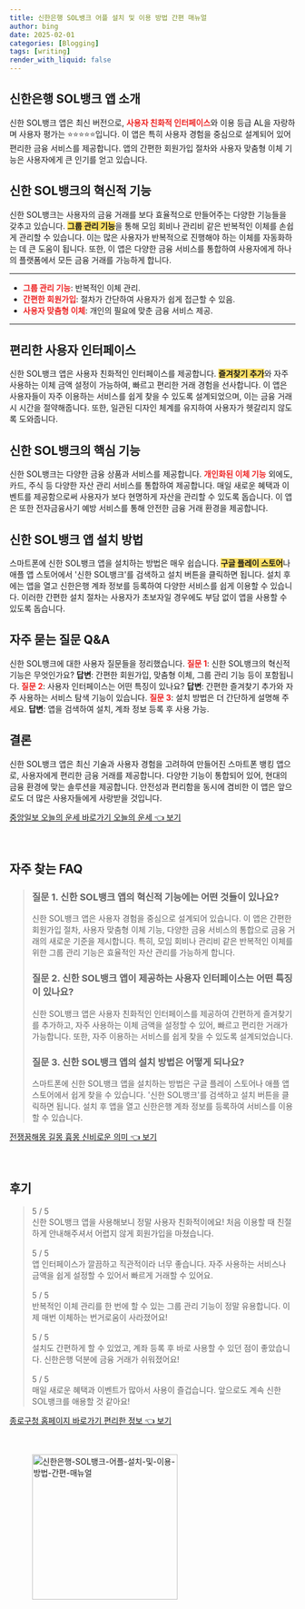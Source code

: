 ```yaml
---
title: 신한은행 SOL뱅크 어플 설치 및 이용 방법 간편 매뉴얼
author: bing
date: 2025-02-01
categories: [Blogging]
tags: [writing]
render_with_liquid: false
---
```



<h2 id='신한앱소개'>신한은행 SOL뱅크 앱 소개</h2>

<p>신한 SOL뱅크 앱은 최신 버전으로, <b><span style="color: #ee2323;">사용자 친화적 인터페이스</span></b>와 이용 등급 AL을 자랑하며 사용자 평가는 ⭐⭐⭐⭐⭐입니다. 이 앱은 특히 사용자 경험을 중심으로 설계되어 있어 편리한 금융 서비스를 제공합니다. 앱의 간편한 회원가입 절차와 사용자 맞춤형 이체 기능은 사용자에게 큰 인기를 얻고 있습니다.</p>

<h2 id='혁신적기능'>신한 SOL뱅크의 혁신적 기능</h2>

<p>신한 SOL뱅크는 사용자의 금융 거래를 보다 효율적으로 만들어주는 다양한 기능들을 갖추고 있습니다. <b><span style="background-color: #ffe066;">그룹 관리 기능</span></b>을 통해 모임 회비나 관리비 같은 반복적인 이체를 손쉽게 관리할 수 있습니다. 이는 많은 사용자가 반복적으로 진행해야 하는 이체를 자동화하는 데 큰 도움이 됩니다. 또한, 이 앱은 다양한 금융 서비스를 통합하여 사용자에게 하나의 플랫폼에서 모든 금융 거래를 가능하게 합니다.</p>

<hr />

<ul>
    <li><b><span style="color: #ee2323;">그룹 관리 기능</span></b>: 반복적인 이체 관리.</li>
    <li><b><span style="color: #ee2323;">간편한 회원가입</span></b>: 절차가 간단하여 사용자가 쉽게 접근할 수 있음.</li>
    <li><b><span style="color: #ee2323;">사용자 맞춤형 이체</span></b>: 개인의 필요에 맞춘 금융 서비스 제공.</li>
</ul>

<hr />

<h2 id='사용자인터페이스'>편리한 사용자 인터페이스</h2>

<p>신한 SOL뱅크 앱은 사용자 친화적인 인터페이스를 제공합니다. <b><span style="background-color: #ffe066;">즐겨찾기 추가</span></b>와 자주 사용하는 이체 금액 설정이 가능하여, 빠르고 편리한 거래 경험을 선사합니다. 이 앱은 사용자들이 자주 이용하는 서비스를 쉽게 찾을 수 있도록 설계되었으며, 이는 금융 거래 시 시간을 절약해줍니다. 또한, 일관된 디자인 체계를 유지하여 사용자가 헷갈리지 않도록 도와줍니다.</p>

<h2 id='핵심기능'>신한 SOL뱅크의 핵심 기능</h2>

<p>신한 SOL뱅크는 다양한 금융 상품과 서비스를 제공합니다. <b><span style="color: #ee2323;">개인화된 이체 기능</span></b> 외에도, 카드, 주식 등 다양한 자산 관리 서비스를 통합하여 제공합니다. 매일 새로운 혜택과 이벤트를 제공함으로써 사용자가 보다 현명하게 자산을 관리할 수 있도록 돕습니다. 이 앱은 또한 전자금융사기 예방 서비스를 통해 안전한 금융 거래 환경을 제공합니다.</p>

<h2 id='앱설치방법'>신한 SOL뱅크 앱 설치 방법</h2>

<p>스마트폰에 신한 SOL뱅크 앱을 설치하는 방법은 매우 쉽습니다. <b><span style="background-color: #ffe066;">구글 플레이 스토어</span></b>나 애플 앱 스토어에서 '신한 SOL뱅크'를 검색하고 설치 버튼을 클릭하면 됩니다. 설치 후에는 앱을 열고 신한은행 계좌 정보를 등록하여 다양한 서비스를 쉽게 이용할 수 있습니다. 이러한 간편한 설치 절차는 사용자가 초보자일 경우에도 부담 없이 앱을 사용할 수 있도록 돕습니다.</p>

<h2 id='자주묻는질문'>자주 묻는 질문 Q&A</h2>

<p>신한 SOL뱅크에 대한 사용자 질문들을 정리했습니다. <b><span style="color: #ee2323;">질문 1</span></b>: 신한 SOL뱅크의 혁신적 기능은 무엇인가요? <b>답변</b>: 간편한 회원가입, 맞춤형 이체, 그룹 관리 기능 등이 포함됩니다. <b><span style="color: #ee2323;">질문 2</span></b>: 사용자 인터페이스는 어떤 특징이 있나요? <b>답변</b>: 간편한 즐겨찾기 추가와 자주 사용하는 서비스 탐색 기능이 있습니다. <b><span style="color: #ee2323;">질문 3</span></b>: 설치 방법은 더 간단하게 설명해 주세요. <b>답변</b>: 앱을 검색하여 설치, 계좌 정보 등록 후 사용 가능.</p>

<h2 id='결론'>결론</h2>

<p>신한 SOL뱅크 앱은 최신 기술과 사용자 경험을 고려하여 만들어진 스마트폰 뱅킹 앱으로, 사용자에게 편리한 금융 거래를 제공합니다. 다양한 기능이 통합되어 있어, 현대의 금융 환경에 맞는 솔루션을 제공합니다. 안전성과 편리함을 동시에 겸비한 이 앱은 앞으로도 더 많은 사용자들에게 사랑받을 것입니다.</p>


<p><a class="click-button" title="중앙일보 오늘의 운세 바로가기 오늘의 운세" href="https://afficreate.github.io/posts/%EC%A4%91%EC%95%99%EC%9D%BC%EB%B3%B4-%EC%98%A4%EB%8A%98%EC%9D%98-%EC%9A%B4%EC%84%B8-%EB%B0%94%EB%A1%9C%EA%B0%80%EA%B8%B0-%EC%98%A4%EB%8A%98%EC%9D%98-%EC%9A%B4%EC%84%B8/" rel="dofollow">중앙일보 오늘의 운세 바로가기 오늘의 운세 👈 보기</a></p><br>
<h2 id='자주_찾는_FAQ'>자주 찾는 FAQ</h2>
<div itemscope="" itemtype="https://schema.org/FAQPage"> 
<blockquote> 
<div itemscope="" itemprop="mainEntity" itemtype="https://schema.org/Question"> 
<h3 itemprop="name">질문 1. 신한 SOL뱅크 앱의 혁신적 기능에는 어떤 것들이 있나요?</h3> 
<div itemscope="" itemprop="acceptedAnswer" itemtype="https://schema.org/Answer"> 
<span itemprop="text"> 
<p>신한 SOL뱅크 앱은 사용자 경험을 중심으로 설계되어 있습니다. 이 앱은 간편한 회원가입 절차, 사용자 맞춤형 이체 기능, 다양한 금융 서비스의 통합으로 금융 거래의 새로운 기준을 제시합니다. 특히, 모임 회비나 관리비 같은 반복적인 이체를 위한 그룹 관리 기능은 효율적인 자산 관리를 가능하게 합니다.</p> 
</span> 
</div> 
</div> 

<div itemscope="" itemprop="mainEntity" itemtype="https://schema.org/Question"> 
<h3 itemprop="name">질문 2. 신한 SOL뱅크 앱이 제공하는 사용자 인터페이스는 어떤 특징이 있나요?</h3> 
<div itemscope="" itemprop="acceptedAnswer" itemtype="https://schema.org/Answer"> 
<span itemprop="text"> 
<p>신한 SOL뱅크 앱은 사용자 친화적인 인터페이스를 제공하여 간편하게 즐겨찾기를 추가하고, 자주 사용하는 이체 금액을 설정할 수 있어, 빠르고 편리한 거래가 가능합니다. 또한, 자주 이용하는 서비스를 쉽게 찾을 수 있도록 설계되었습니다.</p> 
</span> 
</div> 
</div> 

<div itemscope="" itemprop="mainEntity" itemtype="https://schema.org/Question"> 
<h3 itemprop="name">질문 3. 신한 SOL뱅크 앱의 설치 방법은 어떻게 되나요?</h3> 
<div itemscope="" itemprop="acceptedAnswer" itemtype="https://schema.org/Answer"> 
<span itemprop="text"> 
<p>스마트폰에 신한 SOL뱅크 앱을 설치하는 방법은 구글 플레이 스토어나 애플 앱 스토어에서 쉽게 찾을 수 있습니다. '신한 SOL뱅크'를 검색하고 설치 버튼을 클릭하면 됩니다. 설치 후 앱을 열고 신한은행 계좌 정보를 등록하여 서비스를 이용할 수 있습니다.</p> 
</span> 
</div> 
</div> 
</blockquote> 
</div>
<p><a class="click-button" title="전쟁꿈해몽 길몽 흉몽 신비로운 의미" href="https://afficreate.github.io/posts/%EC%A0%84%EC%9F%81%EA%BF%88%ED%95%B4%EB%AA%BD-%EA%B8%B8%EB%AA%BD-%ED%9D%89%EB%AA%BD-%EC%8B%A0%EB%B9%84%EB%A1%9C%EC%9A%B4-%EC%9D%98%EB%AF%B8/" rel="dofollow">전쟁꿈해몽 길몽 흉몽 신비로운 의미 👈 보기</a></p><br>
<h2 id='후기'>후기</h2>
<div itemscope itemtype="https://schema.org/Product">
  <blockquote>
  <div itemprop="review" itemscope itemtype="https://schema.org/Review">
      <div itemprop="reviewRating" itemscope itemtype="https://schema.org/Rating"> <span itemprop="ratingValue">5</span> / <span itemprop="bestRating">5</span> </div>
      <span itemprop="reviewBody">신한 SOL뱅크 앱을 사용해보니 정말 사용자 친화적이에요! 처음 이용할 때 친절하게 안내해주셔서 어렵지 않게 회원가입을 마쳤습니다.</span>
  </div>
  <br>
  <div itemprop="review" itemscope itemtype="https://schema.org/Review">
      <div itemprop="reviewRating" itemscope itemtype="https://schema.org/Rating"> <span itemprop="ratingValue">5</span> / <span itemprop="bestRating">5</span> </div>
      <span itemprop="reviewBody">앱 인터페이스가 깔끔하고 직관적이라 너무 좋습니다. 자주 사용하는 서비스나 금액을 쉽게 설정할 수 있어서 빠르게 거래할 수 있어요.</span>
  </div>
  <br>
  <div itemprop="review" itemscope itemtype="https://schema.org/Review">
      <div itemprop="reviewRating" itemscope itemtype="https://schema.org/Rating"> <span itemprop="ratingValue">5</span> / <span itemprop="bestRating">5</span> </div>
      <span itemprop="reviewBody">반복적인 이체 관리를 한 번에 할 수 있는 그룹 관리 기능이 정말 유용합니다. 이제 매번 이체하는 번거로움이 사라졌어요!</span>
  </div>
  <br>
  <div itemprop="review" itemscope itemtype="https://schema.org/Review">
      <div itemprop="reviewRating" itemscope itemtype="https://schema.org/Rating"> <span itemprop="ratingValue">5</span> / <span itemprop="bestRating">5</span> </div>
      <span itemprop="reviewBody">설치도 간편하게 할 수 있었고, 계좌 등록 후 바로 사용할 수 있던 점이 좋았습니다. 신한은행 덕분에 금융 거래가 쉬워졌어요!</span>
  </div>
  <br>
  <div itemprop="review" itemscope itemtype="https://schema.org/Review">
      <div itemprop="reviewRating" itemscope itemtype="https://schema.org/Rating"> <span itemprop="ratingValue">5</span> / <span itemprop="bestRating">5</span> </div>
      <span itemprop="reviewBody">매일 새로운 혜택과 이벤트가 많아서 사용이 즐겁습니다. 앞으로도 계속 신한 SOL뱅크를 애용할 것 같아요!</span>
  </div>
  </blockquote>
</div>
<p><a class="click-button" title="종로구청 홈페이지 바로가기 편리한 정보" href="https://afficreate.github.io/posts/%EC%A2%85%EB%A1%9C%EA%B5%AC%EC%B2%AD-%ED%99%88%ED%8E%98%EC%9D%B4%EC%A7%80-%EB%B0%94%EB%A1%9C%EA%B0%80%EA%B8%B0-%ED%8E%B8%EB%A6%AC%ED%95%9C-%EC%A0%95%EB%B3%B4/" rel="dofollow">종로구청 홈페이지 바로가기 편리한 정보 👈 보기</a></p><br>
<figure class="image"><img src="https://afficreate.github.io/assets/img/thumbnail/신한은행-SOL뱅크-어플-설치-및-이용-방법-간편-매뉴얼.webp" alt="신한은행-SOL뱅크-어플-설치-및-이용-방법-간편-매뉴얼" width="256" height="256"></figure>